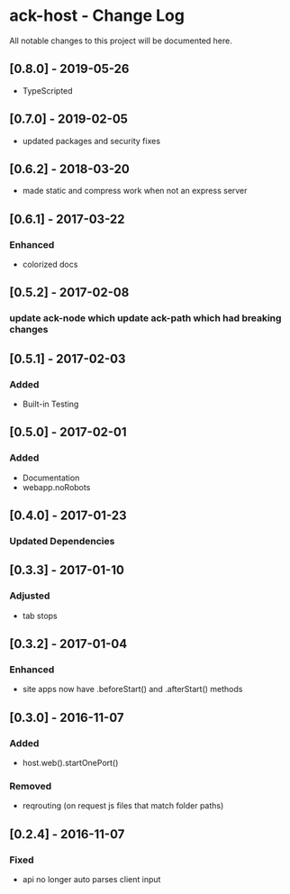 # ack-host - Change Log
All notable changes to this project will be documented here.

## [0.8.0] - 2019-05-26
- TypeScripted

## [0.7.0] - 2019-02-05
- updated packages and security fixes

## [0.6.2] - 2018-03-20
- made static and compress work when not an express server

## [0.6.1] - 2017-03-22
### Enhanced
- colorized docs

## [0.5.2] - 2017-02-08
### update ack-node which update ack-path which had breaking changes

## [0.5.1] - 2017-02-03
### Added
- Built-in Testing

## [0.5.0] - 2017-02-01
### Added
- Documentation
- webapp.noRobots


## [0.4.0] - 2017-01-23
### Updated Dependencies

## [0.3.3] - 2017-01-10
### Adjusted
- tab stops

## [0.3.2] - 2017-01-04
### Enhanced
- site apps now have .beforeStart() and .afterStart() methods

## [0.3.0] - 2016-11-07
### Added
- host.web().startOnePort()
### Removed
- reqrouting (on request js files that match folder paths)

## [0.2.4] - 2016-11-07
### Fixed
- api no longer auto parses client input
